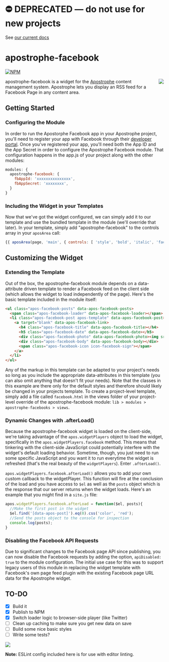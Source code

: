 # ⛔️ **DEPRECATED** — do not use for new projects

See [our current docs](https://docs.apostrophecms.org/)

# apostrophe-facebook
[![NPM](https://nodei.co/npm/apostrophe-facebook.png?downloads=true&stars=true)](https://nodei.co/npm/apostrophe-facebook/)

<a href="http://apostrophenow.org/"><img src="https://raw.github.com/punkave/jquery-bottomless/master/logos/logo-box-madefor.png" align="right" /></a>
apostrophe-facebook is a widget for the [Apostrophe](http://github.com/punkave/apostrophe) content management system. Apostrophe lets you display an RSS feed for a Facebook Page in any content area.

## Getting Started
### Configuring the Module
In order to run the Apostorphe Facebook app in your Apostrophe project, you'll need to register your app with Facebook through their [developer portal](https://developers.facebook.com/). Once you've registered your app, you'll need both the App ID and the App Secret in order to configure the Apostrophe Facebook module. That configuration happens in the app.js of your project along with the other modules:

```js
modules: {
  apostrophe-facebook: {
    fbAppId: 'xxxxxxxxxxxxxxx',
    fbAppSecret: 'xxxxxxxx',
  }
}
```
### Including the Widget in your Templates
Now that we've got the widget configured, we can simply add it to our template and use the bundled template in the module (we'll override that later). In your template, simply add "apostrophe-facebook" to the controls array in your `aposArea` call:
```js
{{ aposArea(page, 'main', { controls: [ 'style', 'bold', 'italic', 'facebook' ] } ) }}
```

## Customizing the Widget
### Extending the Template
Out of the box, the apostrophe-facebook module depends on a data-attribute driven template to render a Facebook feed on the client side (which allows the widget to load independently of the page). Here's the basic template included in the module itself:

```html
<ul class="apos-facebook-posts" data-apos-facebook-posts>
  <span class="apos-facebook-loader" data-apos-facebook-loader></span>
  <li class="apos-facebook-post apos-template" data-apos-facebook-post>
    <a target="blank" data-apos-facebook-link>
      <h4 class="apos-facebook-title" data-apos-facebook-title></h4>
      <h5 class="apos-facebook-date" data-apos-facebook-date></h5>
      <div class="apos-facebook-photo" data-apos-facebook-photo><img src=""></div>
      <div class="apos-facebook-body" data-apos-facebook-body></div>
      <span class="apos-facebook-icon icon-facebook-sign"></span>
    </a>
  </li>
</ul>
```
Any of the markup in this template can be adapted to your project's needs so long as you include the appropriate data-attributes in this template (you can also omit anything that doesn't fit your needs). Note that the classes in this example are there only for the default styles and therefore should likely be changed in your projects template. To create a project-level template, simply add a file called `facebook.html` in the views folder of your project-level override of the apostrophe-facebook module: `lib > modules > apostrophe-facebooks > views`.
### Dynamic Changes with .afterLoad()
Because the apostrophe-facebook widget is loaded on the client-side, we're taking advantage of the `apos.widgetPlayers` object to load the widget, specifically in the `apos.widgetPlayers.facebook` method. This means that tinkering with the client-side JavaScript could potentially interfere with the widget's default loading behavior. Sometime, though, you just need to run some specific JavaScript and you want it to run everytime the widget is refreshed (that's the real beauty of the `widgetPlayers`). Enter `.afterLoad()`.

`apos.widgetPlayers.facebook.afterLoad()` allows you to add your own custom callback to the widgetPlayer. This function will fire at the conclusion of the load and you have access to `$el` as well as the `posts` object which is the response that our server returns when the widget loads. Here's an example that you might find in a `site.js` file:
```js
apos.widgetPlayers.facebook.afterLoad = function($el, posts){
  //Make the first post in the widget 
  $el.find('[data-apos-post]').eq(0).css('color', 'red');
  //Send the posts object to the console for inspection
  console.log(posts);
}
```

### Disabling the Facebook API Requests
Due to significant changes to the Facebook page API since publishing, you can now disable the Facebook requests by adding the option, `apiDisabled: true` to the module configuration. The initial use case for this was to support legacy users of this module in replacing the widget template with Facebook's own page feed plugin with the existing Facebook page URL data for the Apostrophe widget.

## TO-DO
- [x] Build it
- [x] Publish to NPM
- [x] Switch loader logic to browser-side player (like Twitter)
- [ ] Clean up caching to make sure you get new data on save
- [ ] Build some nice basic styles
- [ ] Write some tests?

<a href="http://punkave.com/"><img src="https://raw.github.com/punkave/jquery-bottomless/master/logos/logo-box-builtby.png" /></a>

**Note:** ESLint config included here is for use with editor linting.